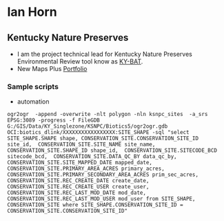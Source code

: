 # Ian Horn
## Kentucky Nature Preserves

- I am the project technical lead for Kentucky Nature Preserves Environmental Review tool know as [KY-BAT](https://kynaturepreserves.org "Kentucky Biological Assessment Tool").
- New Maps Plus [Portfolio](https://rihorn.github.io "NMP Portfolio")

### Sample scripts 

 - automation
 
 ```
 ogr2ogr  -append -overwrite -nlt polygon -nln ksnpc_sites  -a_srs EPSG:3089 -progress -f FileGDB G:/GIS/Data/KY_Singlezone/KSNPC/Biotics5/ogr2ogr.gdb OCI:biotics_dlink/XXXXXXXXXXXXXXXXX:SITE_SHAPE -sql "select SITE_SHAPE.SHAPE shape, CONSERVATION_SITE.CONSERVATION_SITE_ID site_id,  CONSERVATION_SITE.SITE_NAME site_name,  CONSERVATION_SITE.SHAPE_ID shape_id,  CONSERVATION_SITE.SITECODE_BCD sitecode_bcd,  CONSERVATION_SITE.DATA_QC_BY data_qc_by,  CONSERVATION_SITE.SITE_MAPPED_DATE mapped_date, CONSERVATION_SITE.PRIMARY_AREA_ACRES primary_acres, CONSERVATION_SITE.PRIMARY_SECONDARY_AREA_ACRES prim_sec_acres, CONSERVATION_SITE.REC_CREATE_DATE create_date, CONSERVATION_SITE.REC_CREATE_USER create_user, CONSERVATION_SITE.REC_LAST_MOD_DATE mod_date, CONSERVATION_SITE.REC_LAST_MOD_USER mod_user from SITE_SHAPE, CONSERVATION_SITE where SITE_SHAPE.CONSERVATION_SITE_ID = CONSERVATION_SITE.CONSERVATION_SITE_ID" 
 ```
 
 
